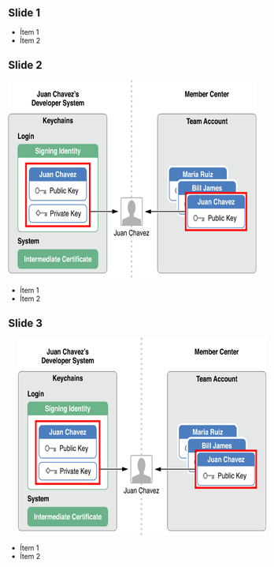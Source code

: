 ## Slide 1 ##

- Ítem 1
- Ítem 2

<!-- Tres líneas en blanco para la siguiente transparencia -->



## Slide 2 ##

<img src="imagenes/certificados.png" height="400px"/>

- Ítem 1
- Ítem 2

<!-- Tres líneas en blanco para la siguiente transparencia -->



## Slide 3 ##

<!-- .slide: class="image-right"-->

<img style="margin-left:20px" src="imagenes/certificados.png" height="400px"/>

- Ítem 1
- Ítem 2
